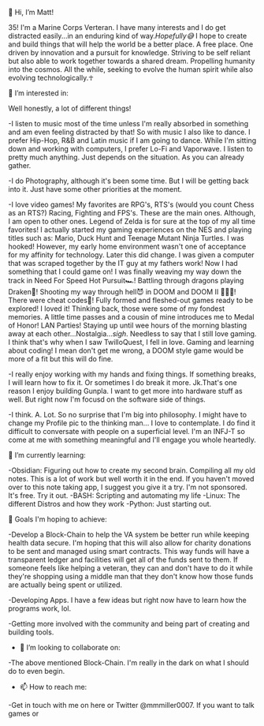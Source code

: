 👋 Hi, I’m Matt! 

35! I'm a Marine Corps Verteran. I have many interests and I do get distracted easily...in an enduring kind of way.*Hopefully😅* I hope to create and build things that will help the world be a better place. A free place. One driven by innovation and a pursuit for knowledge. Striving to be self reliant but also able to work together towards a shared dream. Propelling humanity into the cosmos. All the while, seeking to evolve the human spirit while also evolving technologically.☥


👀 I’m interested in:

Well honestly, a lot of different things! 
 
-I listen to music most of the time unless I'm really absorbed in something and am even feeling distracted by that! So with music I also like to dance. I prefer Hip-Hop, R&B and Latin music if I am going to dance. While I'm sitting down and working with computers, I prefer Lo-Fi and Vaporwave. I listen to pretty much anything. Just depends on the situation. As you can already gather.

-I do Photography, although it's been some time. But I will be getting back into it. Just have some other priorities at the moment.

-I love video games! My favorites are RPG's, RTS's (would you count Chess as an RTS?) Racing, Fighting and FPS's. These are the main ones. Although, 
I am open to other ones. Legend of Zelda is for sure at the top of my all time favorites! I actually started my gaming experiences on the NES and playing titles such as: Mario, Duck Hunt and Teenage Mutant Ninja Turtles. I was hooked! However, my early home environment wasn't one of acceptance for my affinity for technology. Later this did change. I was given a computer that was scraped together by the IT guy at my fathers work! Now I had something that I could game on! I was finally weaving my way down the track in Need For Speed Hot Pursuit🏎! Battling through dragons playing Draken🤺! Shooting my way through hell😈 in DOOM and DOOM II 🔫🔫🔫! There were cheat codes🤖! Fully formed and fleshed-out games ready to be explored! I loved it! Thinking back, those were some of my fondest memories. A little time passes and a cousin of mine introduces me to Medal of Honor! LAN Parties! Staying up until wee hours of the morning blasting away at each other...Nostalgia...*sigh*. Needless to say that I still love gaming. I think that's why when I saw TwilloQuest, I fell in love. Gaming and learning about coding! I mean don't get me wrong, a DOOM style game would be more of a fit but this will do fine.

-I really enjoy working with my hands and fixing things. If something breaks, I will learn how to fix it. Or sometimes I do break it more. Jk.That's one reason I enjoy building Gunpla. I want to get more into hardware stuff as well. But right now I'm focusd on the software side of things. 

-I think. A. Lot. So no surprise that I'm big into philosophy. I might have to change my Profile pic to the thinking man... I love to contemplate. I do find it difficult to conversate with people on a superficial level. I'm an INFJ-T so come at me with something meaningful and I'll engage you whole heartedly. 

🌱 I’m currently learning:

-Obsidian: Figuring out how to create my second brain. Compiling all my old notes. This is a lot of work but well worth it in the end. If you haven't moved over to this note taking app, I suggest you give it a try. I'm not sponsored. It's free. Try it out. 
-BASH: Scripting and automating my life
-Linux: The different Distros and how they work
-Python: Just starting out.

🥅 Goals I'm hoping to achieve:

-Develop a Block-Chain to help the VA system be better run while keeping health data secure. I'm hoping that this will also allow for charity donations to be sent and managed using smart contracts. This way funds will have a transparent ledger and facilities will get all of the funds sent to them. If someone feels like helping a veteran, they can and don't have to do it while they're shopping using a middle man that they don't know how those funds are actually being spent or utilized. 

-Developing Apps. I have a few ideas but right now have to learn how the programs work, lol. 

-Getting more involved with the community and being part of creating and building tools. 

- 💞️ I’m looking to collaborate on:

-The above mentioned Block-Chain. I'm really in the dark on what I should do to even begin. 

- 📫 How to reach me:

-Get in touch with me on here or Twitter @mmmiller0007. If you want to talk games or 

<!---
mmmiller0007/mmmiller0007 is a ✨ special ✨ repository because its `README.md` (this file) appears on your GitHub profile.
You can click the Preview link to take a look at your changes.
--->
